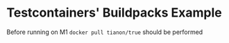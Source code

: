 # Testcontainers' Buildpacks Example

Before running on M1 `docker pull tianon/true` should be performed
